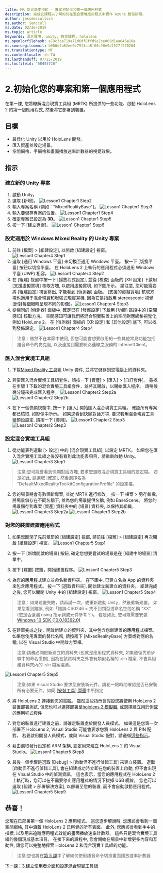 ```yaml
---
title: MR 學習基本模組 - 專案初始化和第一個應用程式
description: 完成此課程以了解如何在混合實境應用程式中實作 Azure 臉部辨識。
author: jessemcculloch
ms.author: jemccull
ms.date: 02/26/2019
ms.topic: article
keywords: 混合實境, unity, 教學課程, hololens
ms.openlocfilehash: e79c3ea719a71d6df8ffd9e2be009d14a846a16a
ms.sourcegitcommit: b086d7a62ee0c7913aa8f66c90e9d2527f270264
ms.translationtype: MT
ms.contentlocale: zh-TW
ms.lasthandoff: 07/25/2019
ms.locfileid: "68485726"
---
```

# <a name="2-initializing-your-project-and-first-application"></a>2.初始化您的專案和第一個應用程式

在第一課, 您將瞭解混合現實工具組 (MRTK) 所提供的一些功能、啟動 HoloLens 2 的第一個應用程式, 然後將它部署到裝置。

## <a name="objectives"></a>目標

* 最佳化 Unity 以用於 HoloLens 開發。
* 匯入資產並設定場景。
* 空間網格、手網格和畫面播放速率計數器的視覺效果。

## <a name="instructions"></a>指示

### <a name="create-new-unity-project"></a>建立新的 Unity 專案

1. 啟動 Unity。
2. 選取 [新增]。
![Lesson1 Chapter1 Step2](images/Lesson1Chapter1Step2.JPG)
3. 輸入專案名稱 (例如："MixedRealityBase")。
![Lesson1 Chapter1 Step3](images/Lesson1Chapter1Step3.JPG)
4. 輸入要儲存專案的位置。
![Lesson1 Chapter1 Step4](images/Lesson1Chapter1Step4.JPG)
5. 確定專案已設定為 **3D**。
![Lesson1 Chapter1 Step5](images/Lesson1Chapter1Step5.JPG)
6. 按一下 [建立專案]。
![Lesson1 Chapter1 Step6](images/Lesson1Chapter1Step6.JPG)

### <a name="configure-the-unity-project-for-windows-mixed-reality"></a>設定適用於 Windows Mixed Reality 的 Unity 專案

1. 前往 [檔案] > [組建設定], 以開啟 [組建設定] 視窗。
![Lesson1 Chapter4 Step1](images/Lesson1Chapter4Step1.JPG)
2. 選取 [通用 Windows 平臺] 來切換至通用 Windows 平臺。 按一下 [切換平臺] 按鈕以切換平臺。 在 HoloLens 2 上執行的應用程式必須通用 Windows 平臺 (UWP) 相容。
![Lesson1 Chapter4 Step2](images/Lesson1Chapter4Step2.JPG)
3. 在 [組建] 視窗中按一下 [播放程式設定], 並從 [檢查] 面板的 [XR 設定] 下啟用 [支援虛擬實境] 核取方塊, 以啟用虛擬實境, 如下圖所示。 請注意, 您可能需要將 [組建設定] 視窗移出, 才能看到 [偵測器] 面板。 [支援的虛擬實境] 核取方塊也適用于混合現實和增強式現實耳機, 因為它是指啟用 stereoscopic 視覺 (針對每個眼睛呈現不同的影像)。![Lesson1 Chapter4 Step3](images/Lesson1Chapter4Step3.JPG)
4. 從相同的 [偵測器] 面板中, 確定已在 [發佈設定] 下啟用 [功能] 區段中的 [空間感知] 核取方塊。 空間感知可讓我們將混合現實裝置上的空間對應網格視覺化, 例如 HoloLens 2。 在 [偵測器] 面板的 [XR 設定] 和 [其他設定] 底下, 可以找到發佈設定。
![Lesson1 Chapter4 Step4](images/Lesson1Chapter4Step4.JPG)

> 注意：雖然不在本節中使用, 但您可能會想要啟用的一些其他常見功能包括語音命令的麥克風, 以及連接到需要網路連線之服務的 InternetClient。

### <a name="import-the-mixed-reality-toolkit"></a>匯入混合實境工具組

1. 下載[Mixed Reality 工具](https://github.com/Microsoft/MixedRealityToolkit-Unity/releases/download/v2.0.0-RC1/Microsoft.MixedReality.Toolkit.Unity.Foundation-v2.0.0-RC1.unitypackage)組 Unity 套件, 並將它儲存到您電腦上的資料夾。

2. 若要匯入混合實境工具組套件，請按一下 [資產] > [匯入] > [自訂套件]。 尋找在步驟 1 下載的混合實境工具組套件，並將其開啟，以開始匯入程序。 請稍候幾分鐘來完成匯入程序。
    ![Lesson1 Chapter2 Step2a](images/Lesson1Chapter2Step2a.JPG) ![Lesson1 Chapter2 Step2b](images/Lesson1Chapter2Step2b.JPG)

3. 在下一個快顯視窗中, 按一下 [匯入] 開始匯入混合現實工具組。 確認所有專案都已核取, 如影像中所示。 如果您看到快顯對話方塊, 要求套用混合現實工具組預設設定, 請按一下 [套用]。
    ![Lesson1 Chapter2 Step3](images/Lesson1Chapter2Step3.JPG) ![Lesson1 Chapter2 Step3](images/Lesson1Chapter2Step3b.JPG)

### <a name="configure-the-mixed-reality-toolkit"></a>設定混合實境工具組

1. 從功能表列選取 [> 設定] 中的 [混合現實工具組], 以設定 MRTK。 如果您在匯入混合實境工具組之後沒有看到此功能表項目，請重新啟動 Unity。
  ![Lesson1 Chapter3 Step1](images/Lesson1Chapter3Step1.JPG)

  > 注意:您可能會看到快顯對話方塊, 要求您選取混合現實工具組的設定檔。 若是如此, 請選取 [確定], 然後選擇名為 "DefaultMixedRealityToolkitConfigurationProfile" 的設定檔。

2. 您的場景將會有數個新專案, 並從 MRTK 進行修改。 按一下 檔案 > 另存新檔, 將場景儲存在不同名稱下, 並為您的場景提供名稱, 例如 BaseScene。 將您的場景儲存到專案 [資產] 資料夾中的 [場景] 資料夾, 以保持其組織。
  ![Lesson1 Chapter3 Step2a](images/Lesson1Chapter3Step2a.JPG)
  ![Lesson1 Chapter3 Step2b](images/Lesson1Chapter3Step2b.JPG)

### <a name="build-your-application-to-your-device"></a>對您的裝置建置應用程式

1. 如果您關閉了先前章節的 [組建設定] 視窗, 請前往 [檔案] > [組建設定] 再次開啟 [組建設定] 視窗。
    ![Lesson1 Chapter5 Step1](images/Lesson1Chapter5Step1.JPG)

2. 按一下 [新增開啟的場景] 按鈕, 確定您想要嘗試的場景是在 [組建中的場景] 清單中。

3. 按下 [建置] 按鈕，開始建置程序。
    ![Lesson1 Chapter5 Step3](images/Lesson1Chapter5Step3.JPG)

4. 為您的應用程式建立並命名新資料夾。 在下圖中, 已建立名為 App 的資料夾來包含應用程式。 按一下 [選取資料夾], 開始建立新建立的資料夾。 組建完成之後, 您可以關閉 Unity 中的 [組建設定] 視窗。 
    ![Lesson1 Chapter5 Step4](images/Lesson1Chapter5Step4.JPG)

  > 注意：如果建置失敗，請再試一次，或重新啟動 Unity，然後重新建置。 如果您看到錯誤, 例如「錯誤:CS0246 = 找不到類型或命名空間名稱 "XX" (您是否遺漏 using 指示詞或元件參考？)。 若是如此, 您可能需要安裝[Windows 10 SDK (10.0.18362.0)](<https://developer.microsoft.com/en-us/windows/downloads/windows-10-sdk>)
  >

5. 在建置完成之後，開啟新建立的資料夾，其中包含您新建置的應用程式檔案。 如果您使用專案的替代名稱, 請按兩下 [MixedRealityBase] 方案或對應的名稱, 以在 Visual Studio 中開啟方案檔。

  > 注意:請務必開啟新建立的資料夾 (也就是應用程式資料夾, 如果遵循先前步驟中的命名慣例), 因為在該資料夾之外會有類似名稱的 .sln 檔案, 不會與組建資料夾內的 .sln 檔案混淆。 

![Lesson1 Chapter5 Step5](images/Lesson1Chapter5Step5.JPG)

  > 注意:如果 Visual Studio 要求您安裝新元件，請花一點時間確認是否已安裝所有必要元件，如同 [[安裝工具] 頁面](install-the-tools.md)中所指定

6. 將 HoloLens 2 連接到您的電腦。 雖然這些指示會假設您將使用 HoloLens 2 裝置部署測試, 但您也可以選擇部署至[hololens 2 模擬器](using-the-hololens-emulator.md), 或選擇建立用於側[載的應用程式套件](<https://docs.microsoft.com/en-us/windows/uwp/packaging/packaging-uwp-apps>)

7. 對您的裝置進行建置之前，請確定裝置處於開發人員模式。 如果這是您第一次部署至 HoloLens 2, Visual Studio 可能會要求您將 HoloLens 2 與 PIN 配對。 若要啟用開發人員模式，或與 Visual Studio 配對，請遵循[這些指示](https://docs.microsoft.com/en-us/windows/mixed-reality/using-visual-studio)。

8. 藉由選取發行設定和 ARM 架構, 設定用來建立 HoloLens 2 的 Visual Studio。
    ![Lesson1 Chapter5 Step8](images/Lesson1Chapter5Step8.JPG)

9. 最後一個步驟是選取 [Debug] > [啟動但不進行偵錯工具] 來建立裝置。 選取 [啟動但不進行偵錯工具], 會在組建成功時立即在您的裝置上啟動, 但不會出現在 Visual Studio 中的偵測資訊。 這也表示，當您的應用程式在 HoloLens 2 上執行時，您可以在不需要停止應用程式的情況下拔掉 USB 纜線。 您也可以選取 [組建 > 部署解決方案], 以部署至您的裝置, 而不會自動啟動應用程式。
    ![Lesson1 Chapter5 Step9](images/Lesson1Chapter5Step9.JPG)

## <a name="congratulations"></a>恭喜！

您現在已部署第一個 HoloLens 2 應用程式。 當您逐步解說時, 您應該會看到一個空間網格, 其中涵蓋 HoloLens 2 已察覺的所有表面。 此外, 您應該會看到手中的指標, 以及用來追蹤應用程式效能的畫面播放速率計數器。 這些只是混合實境工具組的幾個現成基本項目。 在接下來的課程中, 您會開始在場景中新增更多內容和互動性, 讓您可以完整地探索 HoloLens 2 和混合現實工具組的功能。

>注意:您也將在[第 5 課](mrlearning-base-ch5.md)中了解如何使用語音命令切換畫面播放速率計數器

[下一課：3.建立使用者介面和設定混合現實工具組](mrlearning-base-ch2.md)
